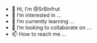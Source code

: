 - 👋 Hi, I’m @SrBinfrut
- 👀 I’m interested in ...
- 🌱 I’m currently learning ...
- 💞️ I’m looking to collaborate on ...
- 📫 How to reach me ...

<!---
SrBinfrut/SrBinfrut is a ✨ special ✨ repository because its `README.md` (this file) appears on your GitHub profile.
You can click the Preview link to take a look at your changes.
--->
